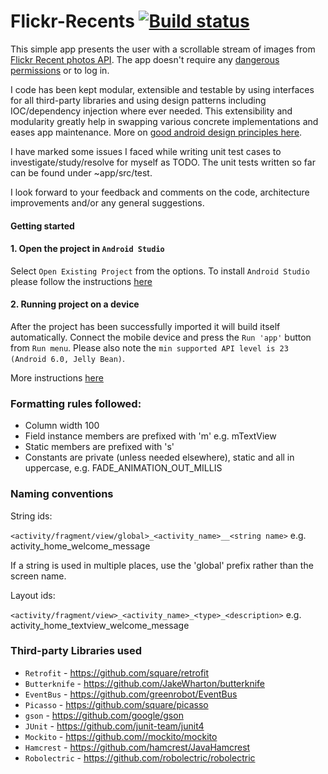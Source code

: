 # Flickr-Recents [![Build status](https://build.appcenter.ms/v0.1/apps/b82df14e-7992-433c-9cbd-1b3d1c6e45ea/branches/master/badge)](https://appcenter.ms)

This simple app presents the user with a scrollable stream of images from [Flickr Recent photos API](https://www.flickr.com/services/api/flickr.photos.getRecent.htm). The app doesn't require any [dangerous permissions](https://developer.android.com/training/permissions/requesting) or to log in.

I code has been kept modular, extensible and testable by using interfaces for all third-party libraries and using design patterns including IOC/dependency injection where ever needed. This extensibility and modularity greatly help in swapping various concrete implementations and eases app maintenance. More on [good android design principles here](https://medium.com/elevate-by-lateral-view/design-principles-on-android-703c9387d6d7).

I have marked some issues I faced while writing unit test cases to investigate/study/resolve for myself as TODO. The unit tests written so far can be found under ~app/src/test.

I look forward to your feedback and comments on the code, architecture improvements and/or any
 general suggestions.

#### Getting started

#### 1. Open the project in `Android Studio`

Select `Open Existing Project` from the options. To install `Android Studio` please follow the instructions [here](https://developer.android.com/sdk/installing/studio.html)

#### 2. Running project on a device

After the project has been successfully imported it will build itself automatically.
Connect the mobile device and press the `Run 'app'` button from `Run menu`.
Please also note the `min supported API level is 23 (Android 6.0, Jelly Bean)`.

More instructions [here](https://developer.android.com/training/basics/firstapp/running-app.html)

### Formatting rules followed:
* Column width 100
* Field instance members are prefixed with 'm' e.g. mTextView
* Static members are prefixed with 's'
* Constants are private (unless needed elsewhere), static and all in uppercase, e.g. FADE_ANIMATION_OUT_MILLIS

### Naming conventions

String ids:

`<activity/fragment/view/global>_<activity_name>__<string name>` e.g. activity_home_welcome_message

If a string is used in multiple places, use the 'global' prefix rather than the screen name.

Layout ids:

`<activity/fragment/view>_<activity_name>_<type>_<description>` e.g. activity_home_textview_welcome_message

### Third-party Libraries used
* `Retrofit` - https://github.com/square/retrofit
* `Butterknife` - https://github.com/JakeWharton/butterknife
* `EventBus` - https://github.com/greenrobot/EventBus
* `Picasso` - https://github.com/square/picasso
* `gson` - https://github.com/google/gson
* `JUnit` - https://github.com/junit-team/junit4
* `Mockito` - https://github.com//mockito/mockito
* `Hamcrest` - https://github.com/hamcrest/JavaHamcrest
* `Robolectric` - https://github.com/robolectric/robolectric
